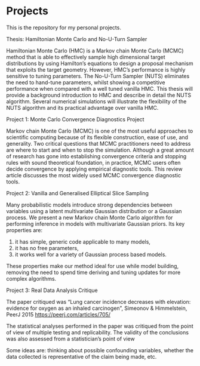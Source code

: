 # Projects  

This is the repository for my personal projects.

Thesis: Hamiltonian Monte Carlo and No-U-Turn Sampler

Hamiltonian Monte Carlo (HMC) is a Markov chain Monte Carlo (MCMC) method that is able to effectively sample high dimensional target distributions by using Hamilton’s equations to design a proposal mechanism that exploits the target geometry. However, HMC’s performance is highly sensitive to tuning parameters. The No-U-Turn Sampler (NUTS) eliminates the need to hand-tune parameters, whilst showing a competitive performance when compared with a well tuned vanilla HMC. This thesis will provide a background introduction to HMC and describe in detail the NUTS algorithm. Several numerical simulations will illustrate the flexibility of the NUTS algorithm and its practical advantage over vanilla HMC. 



Project 1: Monte Carlo Convergence Diagnostics Project

Markov chain Monte Carlo (MCMC) is one of the most useful approaches to scientific computing because of its flexible construction, ease of use, and generality. Two critical questions that MCMC practitioners need to address are where to start and when to stop the simulation. Although a great amount of research has gone into establishing convergence criteria and stopping rules with sound theoretical foundation, in practice, MCMC users often decide convergence by applying empirical diagnostic tools. This review article discusses the most widely used MCMC convergence diagnostic tools. 



Project 2: Vanilla and Generalised Elliptical Slice Sampling

Many probabilistic models introduce strong dependencies between variables using a latent multivariate Gaussian distribution or a Gaussian process. We present a new Markov chain
Monte Carlo algorithm for performing inference in models with multivariate Gaussian priors. Its key properties are: 

1) it has simple, generic code applicable to many models,
2) it has no free parameters, 
3) it works well for a variety of Gaussian process based models.

These properties make our method ideal for use while model building, removing the need to spend time deriving and tuning updates for more complex algorithms.



Project 3: Real Data Analysis Critique

The paper critiqued was “Lung cancer incidence decreases with elevation: evidence for oxygen as an inhaled carcinogen”, Simeonov & Himmelstein, PeerJ 2015
https://peerj.com/articles/705/

The statistical analyses performed in the paper was critiqued from the point of view of multiple testing and replicability. The validity of the conclusions was also assessed from a statistician’s point of view

Some ideas are: thinking about possible confounding variables, whether the data collected is representative of the claim being made, etc.


